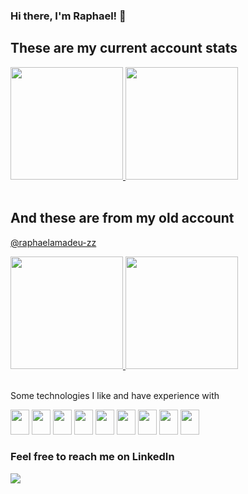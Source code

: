 ### Hi there, I'm Raphael! 👋

<!--
**raphaelamadeu/raphaelamadeu** is a ✨ _special_ ✨ repository because its `README.md` (this file) appears on your GitHub profile.

Here are some ideas to get you started:

- 🔭 I’m currently working on ...
- 🌱 I’m currently learning ...
- 👯 I’m looking to collaborate on ...
- 🤔 I’m looking for help with ...
- 💬 Ask me about ...
- 📫 How to reach me: ...
- 😄 Pronouns: ...
- ⚡ Fun fact: ...
-->

## These are my current account stats

<div width="100%">
  <a href="https://github.com/raphaelamadeu">
  <img height="180em" src="https://github-readme-stats.vercel.app/api?username=raphaelamadeu&show_icons=true&theme=aura&include_all_commits=true&count_private=true"/>
  <img height="180em" src="https://github-readme-stats.vercel.app/api/top-langs/?username=raphaelamadeu&layout=compact&langs_count=7&theme=aura" />
  </a>
</div>

<br />

## And these are from my old account
<a href="https://github.com/raphaelamadeu-zz" target="_blank">@raphaelamadeu-zz</a>

<div width="100%">
  <a href="https://github.com/raphaelamadeu">
  <img height="180em" src="https://github-readme-stats.vercel.app/api?username=raphaelamadeu-zz&show_icons=true&theme=aura&include_all_commits=true&count_private=true"/>
  <img height="180em" src="https://github-readme-stats.vercel.app/api/top-langs/?username=raphaelamadeu-zz&layout=compact&langs_count=7&theme=aura" />
  </a>
</div>

<br />


Some technologies I like and have experience with

<div style="display: inline-block;">
  <img width="30" height="40" src="https://cdn.jsdelivr.net/gh/devicons/devicon/icons/javascript/javascript-original.svg" />
  <img width="30" height="40" src="https://cdn.jsdelivr.net/gh/devicons/devicon/icons/react/react-original.svg" />
  <img width="30" height="40" src="https://cdn.jsdelivr.net/gh/devicons/devicon/icons/redux/redux-original.svg" />
  <img width="30" height="40" src="https://cdn.jsdelivr.net/gh/devicons/devicon/icons/nextjs/nextjs-original.svg" />
  <img width="30" height="40" src="https://cdn.jsdelivr.net/gh/devicons/devicon/icons/sass/sass-original.svg" />
  <img width="30" height="40" src="https://cdn.jsdelivr.net/gh/devicons/devicon/icons/typescript/typescript-original.svg" />
  <img width="30" height="40" src="https://cdn.jsdelivr.net/gh/devicons/devicon/icons/nodejs/nodejs-plain.svg" />
  <img width="30" height="40" src="https://cdn.jsdelivr.net/gh/devicons/devicon/icons/storybook/storybook-original.svg" />
  <img width="30" height="40" src="https://cdn.jsdelivr.net/gh/devicons/devicon/icons/vuejs/vuejs-original.svg" />
          
</div>

<br />

### Feel free to reach me on LinkedIn 

<a href="https://www.linkedin.com/in/raphaelamadeu/" target="_blank"><img src="https://img.shields.io/badge/-LinkedIn-%230077B5?style=for-the-badge&logo=linkedin&logoColor=white" target="_blank"></a> 
